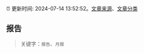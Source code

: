 :alarm_clock: 更新时间: 2024-07-14 13:52:52。[文章来源](/README.md)、[文章分类](/TAGS.md)

## 报告


> 关键字：`报告`、`月报`



